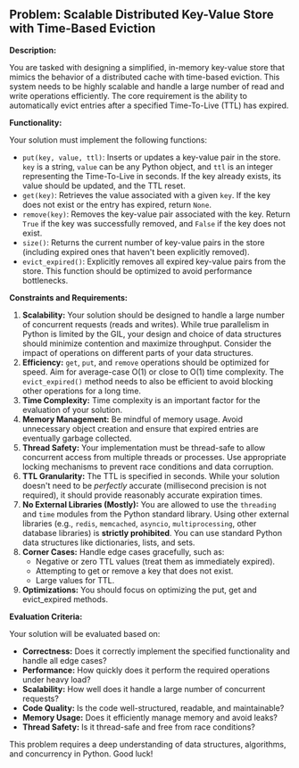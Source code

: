 ## Problem: Scalable Distributed Key-Value Store with Time-Based Eviction

**Description:**

You are tasked with designing a simplified, in-memory key-value store that mimics the behavior of a distributed cache with time-based eviction.  This system needs to be highly scalable and handle a large number of read and write operations efficiently.  The core requirement is the ability to automatically evict entries after a specified Time-To-Live (TTL) has expired.

**Functionality:**

Your solution must implement the following functions:

*   `put(key, value, ttl)`: Inserts or updates a key-value pair in the store. `key` is a string, `value` can be any Python object, and `ttl` is an integer representing the Time-To-Live in seconds.  If the key already exists, its value should be updated, and the TTL reset.
*   `get(key)`: Retrieves the value associated with a given `key`. If the key does not exist or the entry has expired, return `None`.
*   `remove(key)`: Removes the key-value pair associated with the key. Return `True` if the key was successfully removed, and `False` if the key does not exist.
*   `size()`: Returns the current number of key-value pairs in the store (including expired ones that haven't been explicitly removed).
*   `evict_expired()`: Explicitly removes all expired key-value pairs from the store. This function should be optimized to avoid performance bottlenecks.

**Constraints and Requirements:**

1.  **Scalability:** Your solution should be designed to handle a large number of concurrent requests (reads and writes). While true parallelism in Python is limited by the GIL, your design and choice of data structures should minimize contention and maximize throughput. Consider the impact of operations on different parts of your data structures.
2.  **Efficiency:** `get`, `put`, and `remove` operations should be optimized for speed. Aim for average-case O(1) or close to O(1) time complexity. The `evict_expired()` method needs to also be efficient to avoid blocking other operations for a long time.
3.  **Time Complexity:** Time complexity is an important factor for the evaluation of your solution.
4.  **Memory Management:** Be mindful of memory usage. Avoid unnecessary object creation and ensure that expired entries are eventually garbage collected.
5.  **Thread Safety:** Your implementation must be thread-safe to allow concurrent access from multiple threads or processes.  Use appropriate locking mechanisms to prevent race conditions and data corruption.
6.  **TTL Granularity:** The TTL is specified in seconds. While your solution doesn't need to be *perfectly* accurate (millisecond precision is not required), it should provide reasonably accurate expiration times.
7.  **No External Libraries (Mostly):** You are allowed to use the `threading` and `time` modules from the Python standard library.  Using other external libraries (e.g., `redis`, `memcached`, `asyncio`, `multiprocessing`, other database libraries) is **strictly prohibited**. You can use standard Python data structures like dictionaries, lists, and sets.
8.  **Corner Cases:** Handle edge cases gracefully, such as:
    *   Negative or zero TTL values (treat them as immediately expired).
    *   Attempting to get or remove a key that does not exist.
    *   Large values for TTL.
9.  **Optimizations:** You should focus on optimizing the put, get and evict_expired methods.

**Evaluation Criteria:**

Your solution will be evaluated based on:

*   **Correctness:** Does it correctly implement the specified functionality and handle all edge cases?
*   **Performance:** How quickly does it perform the required operations under heavy load?
*   **Scalability:** How well does it handle a large number of concurrent requests?
*   **Code Quality:** Is the code well-structured, readable, and maintainable?
*   **Memory Usage:** Does it efficiently manage memory and avoid leaks?
*   **Thread Safety:** Is it thread-safe and free from race conditions?

This problem requires a deep understanding of data structures, algorithms, and concurrency in Python. Good luck!
